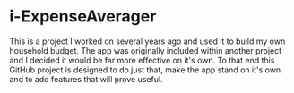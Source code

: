 # i-ExpenseAverager
This is a project I worked on several years ago and used it to build my own household budget. The app was originally included within another project and I decided it would be far more effective on it's own. To that end this GitHub project is designed to do just that, make the app stand on it's own and to add features that will prove useful.
